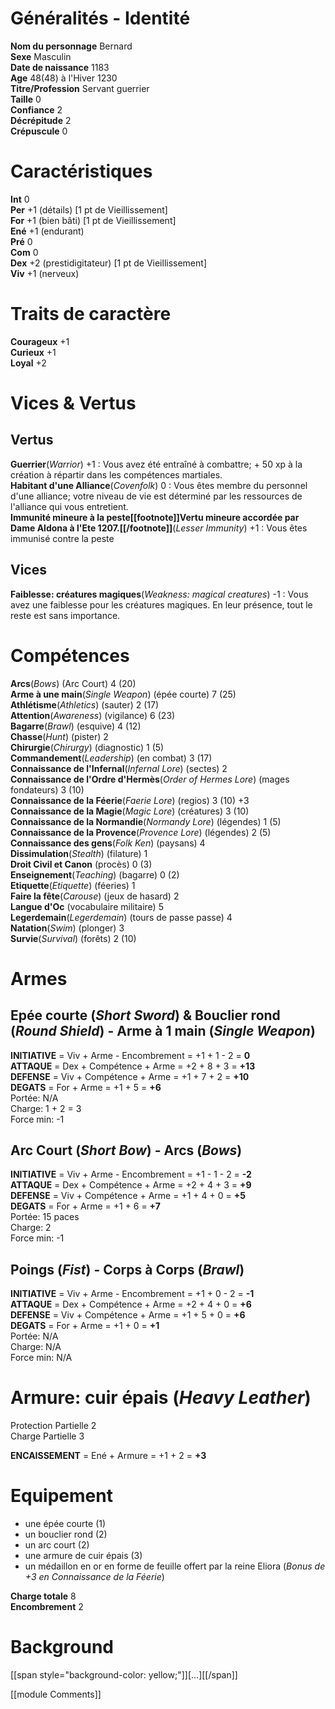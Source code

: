 # Généralités - Identité  
**Nom du personnage** Bernard  
**Sexe** Masculin  
**Date de naissance** 1183  
**Age** 48(48) à l'Hiver 1230  
**Titre/Profession** Servant guerrier  
**Taille** 0  
**Confiance** 2  
**Décrépitude** 2  
**Crépuscule** 0

# Caractéristiques  
**Int** 0  
**Per** +1 (détails) [1 pt de Vieillissement]  
**For** +1 (bien bâti) [1 pt de Vieillissement]  
**Ené** +1 (endurant)  
**Pré** 0  
**Com** 0  
**Dex** +2 (prestidigitateur) [1 pt de Vieillissement]  
**Viv** +1 (nerveux)

# Traits de caractère  
**Courageux** +1  
**Curieux** +1  
**Loyal** +2 

# Vices & Vertus  
## Vertus  
**Guerrier**(*Warrior*) +1 : Vous avez été entraîné à combattre; + 50 xp à la création à répartir dans les compétences martiales.  
**Habitant d'une Alliance**(*Covenfolk*) 0 : Vous êtes membre du personnel d'une alliance; votre niveau de vie est déterminé par les ressources de l'alliance qui vous entretient.  
**Immunité mineure à la peste[[footnote]]Vertu mineure accordée par Dame Aldona à l'Ete 1207.[[/footnote]]**(*Lesser Immunity*) +1 : Vous êtes immunisé contre la peste

## Vices  
**Faiblesse: créatures magiques**(*Weakness: magical creatures*) -1 : Vous avez une faiblesse pour les créatures magiques. En leur présence, tout le reste est sans importance.

# Compétences  
**Arcs**(*Bows*) (Arc Court) 4 (20)  
**Arme à une main**(*Single Weapon*) (épée courte) 7 (25)  
**Athlétisme**(*Athletics*) (sauter) 2 (17)  
**Attention**(*Awareness*) (vigilance) 6 (23)  
**Bagarre**(*Brawl*) (esquive) 4 (12)  
**Chasse**(*Hunt*) (pister) 2  
**Chirurgie**(*Chirurgy*) (diagnostic) 1 (5)  
**Commandement**(*Leadership*) (en combat) 3 (17)  
**Connaissance de l'Infernal**(*Infernal Lore*) (sectes) 2  
**Connaissance de l'Ordre d'Hermès**(*Order of Hermes Lore*) (mages fondateurs) 3 (10)  
**Connaissance de la Féerie**(*Faerie Lore*) (regios) 3 (10) +3  
**Connaissance de la Magie**(*Magic Lore*) (créatures) 3 (10)  
**Connaissance de la Normandie**(*Normandy Lore*) (légendes) 1 (5)  
**Connaissance de la Provence**(*Provence Lore*) (légendes) 2 (5)  
**Connaissance des gens**(*Folk Ken*) (paysans) 4  
**Dissimulation**(*Stealth*) (filature) 1  
**Droit Civil et Canon** (procès) 0 (3)  
**Enseignement**(*Teaching*) (bagarre) 0 (2)  
**Etiquette**(*Etiquette*) (féeries) 1  
**Faire la fête**(*Carouse*) (jeux de hasard) 2  
**Langue d'Oc** (vocabulaire militaire) 5  
**Legerdemain**(*Legerdemain*) (tours de passe passe) 4  
**Natation**(*Swim*) (plonger) 3  
**Survie**(*Survival*) (forêts) 2 (10)

# Armes

## Epée courte (*Short Sword*) & Bouclier rond (*Round Shield*) - Arme à 1 main (*Single Weapon*)  
**INITIATIVE** = Viv + Arme - Encombrement = +1 + 1 - 2 = **0**  
**ATTAQUE** = Dex + Compétence + Arme = +2 + 8 + 3 = **+13**  
**DEFENSE** = Viv + Compétence + Arme = +1 + 7 + 2 = **+10**  
**DEGATS** = For + Arme = +1 + 5 = **+6**  
Portée: N/A  
Charge: 1 + 2 = 3  
Force min: -1

## Arc Court (*Short Bow*) - Arcs (*Bows*)  
**INITIATIVE** = Viv + Arme - Encombrement = +1 - 1 - 2 = **-2**  
**ATTAQUE** = Dex + Compétence + Arme = +2 + 4 + 3 = **+9**  
**DEFENSE** = Viv + Compétence + Arme = +1 + 4 + 0 = **+5**  
**DEGATS** = For + Arme = +1 + 6 = **+7**  
Portée: 15 paces  
Charge: 2  
Force min: -1

## Poings (*Fist*) - Corps à Corps (*Brawl*)  
**INITIATIVE** = Viv + Arme - Encombrement = +1 + 0 - 2 = **-1**  
**ATTAQUE** = Dex + Compétence + Arme = +2 + 4 + 0 = **+6**  
**DEFENSE** = Viv + Compétence + Arme = +1 + 5 + 0 = **+6**  
**DEGATS** = For + Arme = +1 + 0 = **+1**  
Portée: N/A  
Charge: N/A  
Force min: N/A

# Armure: cuir épais (*Heavy Leather*)  
Protection Partielle 2  
Charge Partielle 3

**ENCAISSEMENT** = Ené + Armure = +1 + 2 = **+3**

# Equipement  
* une épée courte (1)  
* un bouclier rond (2)  
* un arc court (2)  
* une armure de cuir épais (3)  
* un médaillon en or en forme de feuille offert par la reine Eliora (*Bonus de +3 en Connaissance de la Féerie*)

**Charge totale** 8  
**Encombrement** 2

# Background  
[[span style="background-color: yellow;"]][...][[/span]]

[[module Comments]]  